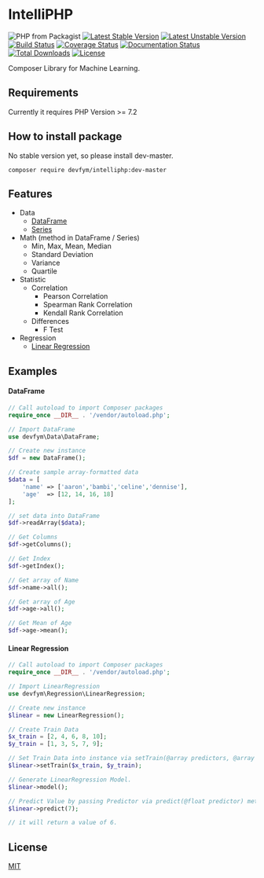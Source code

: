 # IntelliPHP
![PHP from Packagist](https://img.shields.io/packagist/php-v/devfym/intelliphp)
[![Latest Stable Version](https://poser.pugx.org/devfym/intelliphp/v/stable)](https://packagist.org/packages/devfym/intelliphp)
[![Latest Unstable Version](https://poser.pugx.org/devfym/intelliphp/v/unstable)](https://packagist.org/packages/devfym/intelliphp)
[![Build Status](https://travis-ci.com/devfym/intelliphp.svg?branch=master)](https://travis-ci.com/devfym/intelliphp)
[![Coverage Status](https://coveralls.io/repos/github/devfym/intelliphp/badge.svg?branch=master)](https://coveralls.io/github/devfym/intelliphp?branch=master)
[![Documentation Status](https://readthedocs.org/projects/intelliphp/badge/?version=latest)](https://intelliphp.readthedocs.io/en/latest/?badge=latest)
[![Total Downloads](https://poser.pugx.org/devfym/intelliphp/downloads)](https://packagist.org/packages/devfym/intelliphp)
[![License](https://poser.pugx.org/devfym/intelliphp/license)](https://packagist.org/packages/devfym/intelliphp)

Composer Library for Machine Learning.

## Requirements

Currently it requires PHP Version >= 7.2

## How to install package

No stable version yet, so please install dev-master.

```composer require devfym/intelliphp:dev-master```

## Features

- Data
    - [DataFrame](docs/Data/DataFrame.md)
    - [Series](docs/Data/Series.md)
- Math (method in DataFrame / Series)
    - Min, Max, Mean, Median
    - Standard Deviation
    - Variance
    - Quartile
- Statistic
    - Correlation
        - Pearson Correlation
        - Spearman Rank Correlation
        - Kendall Rank Correlation
    - Differences
        - F Test
- Regression
    - [Linear Regression](docs/Regression/LinearRegression.md)
 
## Examples

#### DataFrame

```php
// Call autoload to import Composer packages
require_once __DIR__ . '/vendor/autoload.php';

// Import DataFrame
use devfym\Data\DataFrame;

// Create new instance
$df = new DataFrame();

// Create sample array-formatted data
$data = [
    'name' => ['aaron','bambi','celine','dennise'],
    'age'  => [12, 14, 16, 18]
];

// set data into DataFrame
$df->readArray($data);

// Get Columns
$df->getColumns();

// Get Index
$df->getIndex();

// Get array of Name
$df->name->all();

// Get array of Age
$df->age->all();

// Get Mean of Age
$df->age->mean();

```

#### Linear Regression

```php
// Call autoload to import Composer packages
require_once __DIR__ . '/vendor/autoload.php';

// Import LinearRegression
use devfym\Regression\LinearRegression;

// Create new instance 
$linear = new LinearRegression();

// Create Train Data
$x_train = [2, 4, 6, 8, 10];
$y_train = [1, 3, 5, 7, 9];

// Set Train Data into instance via setTrain(@array predictors, @array outcomes) method. 
$linear->setTrain($x_train, $y_train);

// Generate LinearRegression Model.
$linear->model();

// Predict Value by passing Predictor via predict(@float predictor) method.
$linear->predict(7);

// it will return a value of 6.
```

## License

[MIT](LICENSE)
